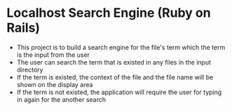 # Localhost Search Engine (Ruby on Rails)
- This project is to build a search engine for the file's term which the term is the input from the user
- The user can search the term that is existed in any files in the input directory
- If the term is existed, the context of the file and the file name will be shown on the display area
- If the term is not existed, the application will require the user for typing in again for the another search
